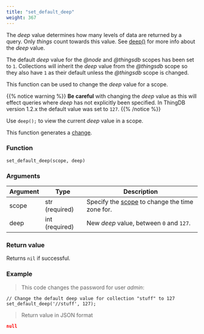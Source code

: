 ```yaml
---
title: "set_default_deep"
weight: 367
---
```


The *deep* value determines how many levels of data are returned by a query. Only *things* count towards this value. See [deep()](../../collection-api/deep) for more info about the *deep* value.

The default *deep* value for the *@node* and *@thingsdb* scopes has been set to `1`. Collections will inherit the *deep* value from the *@thingsdb* scope so they also have `1` as their default unless the *@thingsdb* scope is changed.

This function can be used to change the *deep* value for a scope.

{{% notice warning %}}
**Be careful** with changing the *deep* value as this will effect queries where *deep* has not explicitly been specified. In ThingDB version 1.2.x the default value was set to `127`.
{{% /notice %}}

Use `deep();` to view the current *deep* value in a scope.

This function generates a [change](../../overview/changes).

### Function

`set_default_deep(scope, deep)`

### Arguments

Argument | Type | Description
--------- | ----------- | -----------
scope | str (required) | Specify the [scope](../../overview/scopes) to change the time zone for.
deep | int (required) | New *deep* value, between `0` and `127`.

### Return value

Returns `nil` if successful.

### Example

> This code changes the password for user *admin*:

```thingsdb,json_response,@t
// Change the default deep value for collection "stuff" to 127
set_default_deep('//stuff', 127);
```

> Return value in JSON format

```json
null
```
